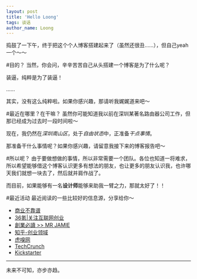 ```yaml
---
layout: post
title: 'Hello Loong'
tags: 谈话
author_name: Loong
---
```


捣鼓了一下午，终于把这个个人博客搭建起来了（虽然还很丑……），但自己yeah一个～～

#目的？
当然，你会问，辛辛苦苦自己从头搭建一个博客是为了什么呢？

装逼，纯粹是为了装逼！

……

其实，没有这么纯粹啦。如果你感兴趣，那请听我娓娓道来吧～

#最近在哪里？在干嘛？
虽然你可能知道我以前在深圳某著名路由器公司工作，但那已经成为过去时一段时间啦～

现在，我仍然在*深圳南山区*，处于*自由状态*中，正准备*干点事情*。

那准备干什么事情呢？如果你感兴趣，请留意我接下来的博客报告吧～

#所以呢？
由于要做想做的事情，所以非常需要一个团队。各位也知道一将难求，所以希望能够借这个博客认识更多有想法的朋友，也让更多的朋友认识我，也许哪天我们就想一块去了，然后就并肩作战了。

而目前，如果能够有一名**设计师**能够来助我一臂之力，那就太好了！！

#最近活动
最近阅读的一些比较好的信息源，分享给你～
* [商业不靠谱](http://www.bukop.com/)
* [36氪|关注互联网创业](http://www.36kr.com)
* [創業必讀 >> MR JAMIE](http://mrjamie.cc/entrepreneurs/)
* [知乎-创业领域](http://www.zhihu.com/topic/%E5%88%9B%E4%B8%9A)
* [虎嗅网](http://www.huxiu.com)
* [TechCrunch](http://techcrunch.com)
* [Kickstarter](http://www.kickstarter.com/)

**********
未来不可知，亦步亦趋。
